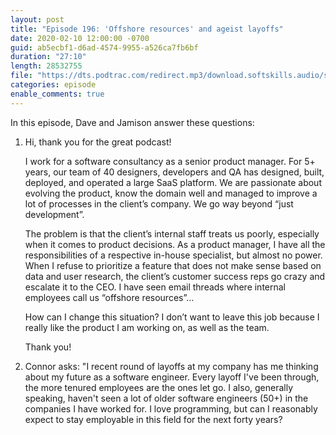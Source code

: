 ```yaml
---
layout: post
title: "Episode 196: 'Offshore resources' and ageist layoffs"
date: 2020-02-10 12:00:00 -0700
guid: ab5ecbf1-d6ad-4574-9955-a526ca7fb6bf
duration: "27:10"
length: 28532755
file: "https://dts.podtrac.com/redirect.mp3/download.softskills.audio/sse-196.mp3"
categories: episode
enable_comments: true
---
```


In this episode, Dave and Jamison answer these questions:

1. Hi, thank you for the great podcast!
   
   I work for a software consultancy as a senior product manager. For 5+ years, our team of 40 designers, developers and QA has designed, built, deployed, and operated a large SaaS platform. We are passionate about evolving the product, know the domain well and managed to improve a lot of processes in the client’s company. We go way beyond “just development”.
   
   The problem is that the client’s internal staff treats us poorly, especially when it comes to product decisions. As a product manager, I have all the responsibilities of a respective in-house specialist, but almost no power. When I refuse to prioritize a feature that does not make sense based on data and user research, the client’s customer success reps go crazy and escalate it to the CEO. I have seen email threads where internal employees call us “offshore resources”...
   
   How can I change this situation? I don’t want to leave this job because I really like the product I am working on, as well as the team.
   
   Thank you!


2. Connor asks: "I recent round of layoffs at my company has me thinking about my future as a software engineer. Every layoff I've been through, the more tenured employees are the ones let go. I also, generally speaking, haven't seen a lot of older software engineers (50+) in the companies I have worked for. I love programming, but can I reasonably expect to stay employable in this field for the next forty years?
